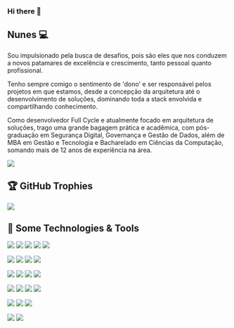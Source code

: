 ### Hi there 👋

<!--
**ricardo-jnunes/ricardo-jnunes** is a ✨ _special_ ✨ repository because its `README.md` (this file) appears on your GitHub profile.

Here are some ideas to get you started:

- 🔭 I’m currently working on ...
- 🌱 I’m currently learning ...
- 👯 I’m looking to collaborate on ...
- 🤔 I’m looking for help with ...
- 💬 Ask me about ...
- 📫 How to reach me: ...
- 😄 Pronouns: ...
- ⚡ Fun fact: ...
-->

## Nunes 💻

Sou impulsionado pela busca de desafios, pois são eles que nos conduzem a novos patamares de excelência e crescimento, tanto pessoal quanto profissional. 

Tenho sempre comigo o sentimento de 'dono' e ser responsável pelos projetos em que estamos, desde a concepção da arquitetura até o desenvolvimento de soluções, dominando toda a stack envolvida e compartilhando conhecimento. 

Como desenvolvedor Full Cycle e atualmente focado em arquitetura de soluções, trago uma grande bagagem prática e acadêmica, com pós-graduação em Segurança Digital, Governança e Gestão de Dados, além de MBA em Gestão e Tecnologia e Bacharelado em Ciências da Computação, somando mais de 12 anos de experiência na área.

<a href="https://github.com/ricardo-jnunes/ricardo-jnunes">
  <img align="center" src="https://github-readme-stats.vercel.app/api/top-langs/?username=ricardo-jnunes&layout=donut-vertical&langs_count=8" />
</a>

## 🏆 GitHub Trophies
![](https://github-profile-trophy.vercel.app/?username=ricardo-jnunes)

## 🔧 Some Technologies & Tools
![](https://img.shields.io/badge/Code-HTML-white?style=flat&logo=HTML5&logoColor=white&color=DD0031)
![](https://img.shields.io/badge/Code-React-white?style=flat&logo=React&logoColor=white&color=DD0031)
![](https://img.shields.io/badge/Code-Angular-white?style=flat&logo=angular&logoColor=white&color=DD0031)
![](https://img.shields.io/badge/Code-GraphQL-white?style=flat&logo=graphql&logoColor=white&color=DD0031)
![](https://img.shields.io/badge/Code-JavaScript-informational?style=flat&logo=javascript&logoColor=white&color=DD0031)

![](https://img.shields.io/badge/Style-CSS-white?style=flat&logo=css3&logoColor=white&color=06B6D4)
![](https://img.shields.io/badge/Style-Sass-white?style=flat&logo=sass&logoColor=white&color=06B6D4)
![](https://img.shields.io/badge/Style-Tailwind%20CSS-white?style=flat&logo=tailwindcss&logoColor=white&color=06B6D4)
![](https://img.shields.io/badge/Style-Bootstrap-white?style=flat&logo=bootstrap&logoColor=white&color=06B6D4)

![](https://img.shields.io/badge/Shell-Bash-informational?style=flat&logo=gnu-bash&logoColor=white&color=5391FE)
![](https://img.shields.io/badge/Tools-Git-informational?style=flat&logo=git&logoColor=white&color=5391FE)
![](https://img.shields.io/badge/Tools-Node.js-white?style=flat&logo=node.js&logoColor=white&color=5391FE)
![](https://img.shields.io/badge/Tools-Docker-informational?style=flat&logo=docker&logoColor=white&color=5391FE)

![](https://img.shields.io/badge/Code-Java-informational?style=flat&logo=java&logoColor=white&color=dd3d00)
![](https://img.shields.io/badge/Code-PHP-informational?style=flat&logo=php&logoColor=white&color=dd3d00)
![](https://img.shields.io/badge/Code-Python-informational?style=flat&logo=python&logoColor=white&color=dd3d00)
![](https://img.shields.io/badge/Code-JSP-informational?style=flat&logo=jsp&logoColor=white&color=dd3d00)

![](https://img.shields.io/badge/DBMS-MySQL-white?style=flat&logo=mysql&logoColor=white&color=4479A1)
![](https://img.shields.io/badge/DBMS-PostgreSQL-white?style=flat&logo=postgresql&logoColor=white&color=4479A1)
![](https://img.shields.io/badge/DBMS-Oracle-white?style=flat&logo=oracle&logoColor=white&color=4479A1)

![](https://img.shields.io/badge/OS-Linux-informational?style=flat&logo=linux&logoColor=white&color=d44375)
![](https://img.shields.io/badge/OS-Windows-informational?style=flat&logo=gitforwindows&logoColor=white&color=d44375)
